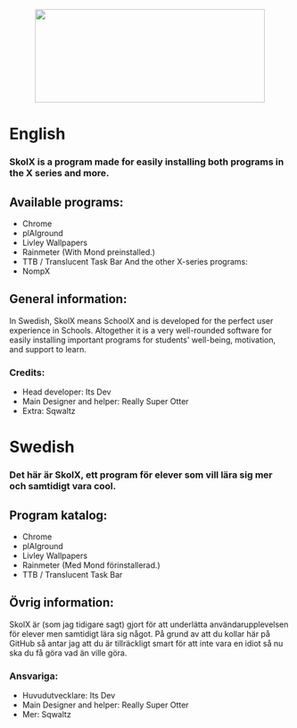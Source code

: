 <div align="center">
  <img src="https://media.discordapp.net/attachments/1232334035309690943/1242517379276083291/skolx.png?ex=664e1ffc&is=664cce7c&hm=5315832f827ee189efc53fa746a1f0f8d57ad316e69f3e73a05638fe6ec40696&=&format=webp&quality=lossless&width=1238&height=501" height="167" width="412">
</div>

# English
### SkolX is a program made for easily installing both programs in the X series and more.
## Available programs:
 * Chrome
 * plAIground
 * Livley Wallpapers
 * Rainmeter (With Mond preinstalled.)
 * TTB / Translucent Task Bar
And the other X-series programs:
 * NompX

## General information:
In Swedish, SkolX means SchoolX and is developed for the perfect user experience in Schools.
Altogether it is a very well-rounded software for easily installing important programs for students' well-being, motivation, and support to learn.

### Credits:
 * Head developer: Its Dev
 * Main Designer and helper: Really Super Otter
 * Extra: Sqwaltz

# Swedish
### Det här är SkolX, ett program för elever som vill lära sig mer och samtidigt vara cool.
## Program katalog:
 * Chrome
 * plAIground
 * Livley Wallpapers
 * Rainmeter (Med Mond förinstallerad.)
 * TTB / Translucent Task Bar
## Övrig information:
SkolX är (som jag tidigare sagt) gjort för att underlätta användarupplevelsen för elever men samtidigt lära sig något.
På grund av att du kollar här på GitHub så antar jag att du är tillräckligt smart för att inte vara en idiot så nu ska du få göra vad än ville göra.

### Ansvariga:
 * Huvudutvecklare: Its Dev
 * Main Designer and helper: Really Super Otter
 * Mer: Sqwaltz
